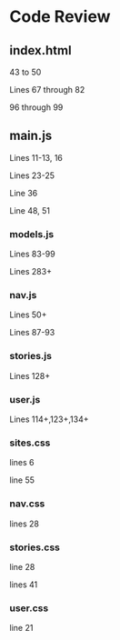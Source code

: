 # Code Review

## index.html

43 to 50
<!-- submit, fave, stories. hidden -->
Lines 67 through 82
<!-- hidden submit form -->
96 through 99
<!-- list of stories favorited by user -->

## main.js

Lines 11-13, 16
<!-- var fav-stories, my stories, stories-cont -->
Lines 23-25
<!-- var submit form, submit story -->
Line 36
<!-- var user profile -->
Line 48, 51
<!-- added two variables to array -->
### models.js

Lines 83-99
<!-- addStory -->
Lines 283+
<!-- addFav, remFav, -->
### nav.js

Lines 50+
<!-- navSubmitStory -->
Lines 87-93
<!-- navProfileClick -->
### stories.js

Lines 128+
<!-- deleteStory, SubmitnewStory, putUserStoriesonPage, putFavoritesListOnPage -->

### user.js

Lines 114+,123+,134+
<!-- updateUIOnUserLogin -->
<!-- generateUserProfile -->

### sites.css

lines 6
<!-- body -->
line 55
<!-- stories container -->

### nav.css

lines 28
<!-- main nav links -->

### stories.css

line 28
<!-- fav stories, my stories -->
lines 41
<!-- star, trash -->

### user.css
line 21
<!-- users -->

